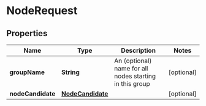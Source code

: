 
# NodeRequest

## Properties
Name | Type | Description | Notes
------------ | ------------- | ------------- | -------------
**groupName** | **String** | An (optional) name for all nodes starting in this group  |  [optional]
**nodeCandidate** | [**NodeCandidate**](NodeCandidate.md) |  |  [optional]



